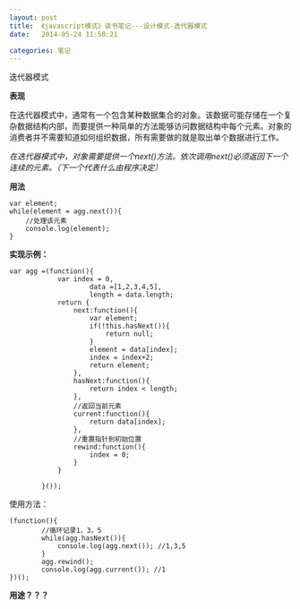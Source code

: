 ```yaml
---
layout: post
title:  《javascript模式》读书笔记---设计模式-迭代器模式
date:   2014-05-24 11:50:21

categories: 笔记
---
```



迭代器模式

**表现**

在迭代器模式中，通常有一个包含某种数据集合的对象。该数据可能存储在一个复杂数据结构内部，而要提供一种简单的方法能够访问数据结构中每个元素。对象的消费者并不需要知道如何组织数据，所有需要做的就是取出单个数据进行工作。

*在迭代器模式中，对象需要提供一个next()方法。依次调用next()必须返回下一个连续的元素。（下一个代表什么由程序决定）*


**用法**

```
var element;
while(element = agg.next()){
	//处理该元素
	console.log(element);
}
```
**实现示例：**

```
var agg =(function(){
            var index = 0,
                    data =[1,2,3,4,5],
                    length = data.length;
            return {
                next:function(){
                    var element;
                    if(!this.hasNext()){
                        return null;
                    }
                    element = data[index];
                    index = index+2;
                    return element;
                },
                hasNext:function(){
                    return index < length;
                },
                //返回当前元素
                current:function(){
                    return data[index];
                },
                //重置指针到初始位置
                rewind:function(){
                    index = 0;
                }
            }

        }());
```
使用方法：

```
(function(){
        //循环记录1，3，5
        while(agg.hasNext()){
            console.log(agg.next()); //1,3,5
        }
        agg.rewind();
        console.log(agg.current()); //1            
})();
```
**用途？？？**


